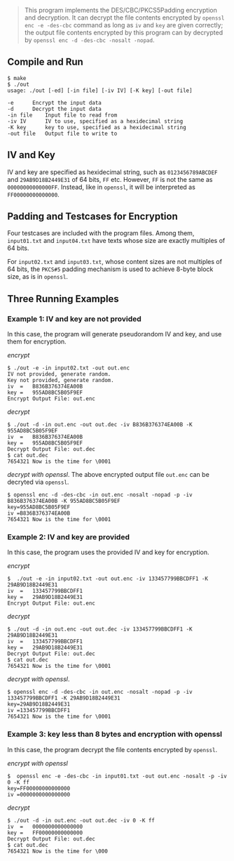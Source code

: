 
> This program implements the DES/CBC/PKCS5Padding encryption and decryption. It can decrypt the file contents encrypted by `openssl enc -e -des-cbc` command as long as `iv` and `key` are given correctly; the output file contents encrypted by this program can by decrypted by `openssl enc -d -des-cbc -nosalt -nopad`. 

## Compile and Run
```
$ make
$ ./out
usage: ./out [-ed] [-in file] [-iv IV] [-K key] [-out file]

-e		Encrypt the input data
-d		Decrypt the input data
-in file	Input file to read from
-iv IV		IV to use, specified as a hexidecimal string
-K key		key to use, specified as a hexidecimal string
-out file	Output file to write to
```

## IV and Key

IV and key are specified as hexidecimal string, such as `0123456789ABCDEF` and `29AB9D18B2449E31` of 64 bits, `FF` etc. However, `FF` is not the same as `00000000000000FF`. Instead, like in `openssl`, it will be interpreted as `FF00000000000000`. 

## Padding and Testcases for Encryption

Four testcases are included with the program files. Among them, `input01.txt` and `input04.txt` have texts whose size are exactly multiples of 64 bits.  

For `input02.txt` and `input03.txt`, whose content sizes are not multiples of 64 bits, the `PKCS#5` padding mechanism is used to achieve 8-byte block size, as is in `openssl`.

## Three Running Examples 
### Example 1: IV and key are not provided

In this case, the program will generate pseudorandom IV and key, and use them for encryption. 

_encrypt_
```
$ ./out -e -in input02.txt -out out.enc
IV not provided, generate random.
Key not provided, generate random.
iv  =	B836B376374EA00B
key =	955AD8BC5B05F9EF
Encrypt Output File: out.enc
```
_decrypt_
```
$ ./out -d -in out.enc -out out.dec -iv B836B376374EA00B -K 955AD8BC5B05F9EF 
iv  =	B836B376374EA00B
key =	955AD8BC5B05F9EF
Decrypt Output File: out.dec
$ cat out.dec
7654321 Now is the time for \0001
```
_decrypt with openssl_. The above encrypted output file `out.enc` can be decryted via `openssl`. 

```
$ openssl enc -d -des-cbc -in out.enc -nosalt -nopad -p -iv B836B376374EA00B -K 955AD8BC5B05F9EF
key=955AD8BC5B05F9EF
iv =B836B376374EA00B
7654321 Now is the time for \0001
```

### Example 2: IV and key are provided

In this case, the program uses the provided IV and key for encryption. 

_encrypt_
```
$  ./out -e -in input02.txt -out out.enc -iv 133457799BBCDFF1 -K 29AB9D18B2449E31
iv  =	133457799BBCDFF1
key =	29AB9D18B2449E31
Encrypt Output File: out.enc
```
_decrypt_
```
$ ./out -d -in out.enc -out out.dec -iv 133457799BBCDFF1 -K 29AB9D18B2449E31
iv  =	133457799BBCDFF1
key =	29AB9D18B2449E31
Decrypt Output File: out.dec
$ cat out.dec
7654321 Now is the time for \0001
```
_decrypt with openssl_.

```
$ openssl enc -d -des-cbc -in out.enc -nosalt -nopad -p -iv 133457799BBCDFF1 -K 29AB9D18B2449E31
key=29AB9D18B2449E31
iv =133457799BBCDFF1
7654321 Now is the time for \0001
```

### Example 3: key less than 8 bytes and encryption with openssl

In this case, the program decrypt the file contents encrypted by `openssl`.  

_encrypt with openssl_
```
$  openssl enc -e -des-cbc -in input01.txt -out out.enc -nosalt -p -iv 0 -K ff
key=FF00000000000000
iv =0000000000000000
```
_decrypt_
```
$ ./out -d -in out.enc -out out.dec -iv 0 -K ff
iv  =	0000000000000000
key =	FF00000000000000
Decrypt Output File: out.dec
$ cat out.dec
7654321 Now is the time for \000
```
